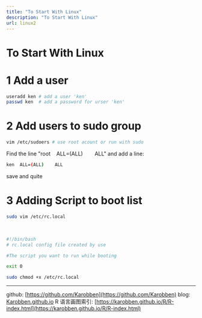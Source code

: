 ```yaml
---
title: "To Start With Linux"
description: "To Start With Linux"
url: linux2
---
```


# To Start With Linux

<a name="f2cMB"></a>
# 1 Add a user

```bash
useradd ken # add a user 'ken'
passwd ken  # add a password for urser 'ken'
```


<a name="iIARD"></a>
# 2 Add users to sudo group

```bash
vim /etc/sudoers # use root acount or run with sudo
```

Find the line "root    ALL=(ALL)        ALL" and add a line:
```bash
ken  ALL=(ALL)    ALL
```
save and quite


<a name="6nxWN"></a>
# 3 Adding Script to boot list

```bash
sudo vim /etc/rc.local
```
 
```bash
#!/bin/bash
# rc.local config file created by use

#The script you want to run while booting

exit 0

```

```bash
sudo chmod +x /etc/rc.local
```

---
github: [https://github.com/Karobben](https://github.com/Karobben)
blog: [Karobben.github.io](http://Karobben.github.io)
R 语言画图索引: [https://karobben.github.io/R/R-index.html](https://karobben.github.io/R/R-index.html)
